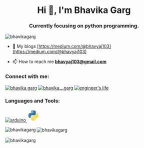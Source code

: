 <h1 align="center">Hi 👋, I'm Bhavika Garg</h1>
<h3 align="center">Currently focusing on python programming.</h3>

<p align="left"> <img src="https://komarev.com/ghpvc/?username=bhavikagarg&label=Profile%20views&color=0e75b6&style=flat" alt="bhavikagarg" /> </p>

- 📝 My blogs [https://medium.com/@bhavyaj103](https://medium.com/@bhavyaj103)

- 📫 How to reach me **bhavyaj103@gmail.com**

<h3 align="left">Connect with me:</h3>
<p align="left">
<a href="https://linkedin.com/in/bhavika garg" target="blank"><img align="center" src="https://raw.githubusercontent.com/rahuldkjain/github-profile-readme-generator/master/src/images/icons/Social/linked-in-alt.svg" alt="bhavika garg" height="30" width="40" /></a>
<a href="https://instagram.com/bhavika.__.garg" target="blank"><img align="center" src="https://raw.githubusercontent.com/rahuldkjain/github-profile-readme-generator/master/src/images/icons/Social/instagram.svg" alt="bhavika._.garg" height="30" width="40" /></a>
<a href="https://www.youtube.com/c/engineer's life" target="blank"><img align="center" src="https://raw.githubusercontent.com/rahuldkjain/github-profile-readme-generator/master/src/images/icons/Social/youtube.svg" alt="engineer's life" height="30" width="40" /></a>
</p>

<h3 align="left">Languages and Tools:</h3>
<p align="left"> <a href="https://www.arduino.cc/" target="_blank" rel="noreferrer"> <img src="https://cdn.worldvectorlogo.com/logos/arduino-1.svg" alt="arduino" width="40" height="40"/> </a> <a href="https://www.python.org" target="_blank" rel="noreferrer"> <img src="https://raw.githubusercontent.com/devicons/devicon/master/icons/python/python-original.svg" alt="python" width="40" height="40"/> </a> </p>

<p><img align="left" src="https://github-readme-stats.vercel.app/api/top-langs?username=bhavikagarg&show_icons=true&locale=en&layout=compact" alt="bhavikagarg" /></p>

<p>&nbsp;<img align="center" src="https://github-readme-stats.vercel.app/api?username=bhavikagarg&show_icons=true&locale=en" alt="bhavikagarg" /></p>

<p><img align="center" src="https://github-readme-streak-stats.herokuapp.com/?user=bhavikagarg&" alt="bhavikagarg" /></p>

